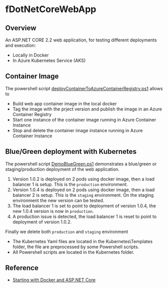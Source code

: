 # fDotNetCoreWebApp

## Overview
An ASP.NET CORE 2.2 web application, for testing different deployments and execution:
- Locally in Docker
- In Azure Kubernetes Service (AKS)

## Container Image
The powershell script [deployContainerToAzureContainerRegistry.ps1](./Scripts/deployContainerToAzureContainerRegistry.ps1) allows to
- Build web app container image in the local docker
- Tag the image with the prject version and publish the image in an Azure Container Registry
- Start one instance of the container image running in Azure Container Instance
- Stop and delete the container image instance running in Azure Container Instance

## Blue/Green deployment with Kubernetes

The powershell script [DemoBlueGreen.ps1](./Kubernetes/DemoBlueGreen.ps1) demonstrates a blue/green or staging/production deployment of the web application.
1. Version 1.0.2 is deployed on 2 pods using docker image, then a load balancer 1 is setup. This is the `production` environment.
2. Version 1.0.4 is deployed on 2 pods using docker image, then a load balancer 2 is setup. This is the `staging` environment. On the staging environment the new version can be tested.
3. The load balancer 1 is set to point to deployment of version 1.0.4, the new 1.0.4 version is now in `production`.
4. A production issue is detected, the load balancer 1 is reset to point to deployment of version 1.0.2.

Finally we delete both `production` and `staging` environment

- The Kubernetes Yaml files are located in the Kubernetes\Templates folder, the file are preprocessed by some Powershell scripts.
- All Powershell scripts are located in the Kubernetes folder.

## Reference
- [Starting with Docker and ASP.NET Core](https://zubialevich.blogspot.com/2019/04/starting-with-docker-and-aspnet-core.html)
